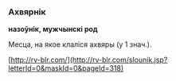 ### Ахвярнік
**назоўнік, мужчынскі род**

Месца, на якое клаліся ахвяры (у 1 знач.).

<a rel="author">[http://rv-blr.com/](http://rv-blr.com/slounik.jsp?letterId=0&maskId=0&pageId=318)</a>
